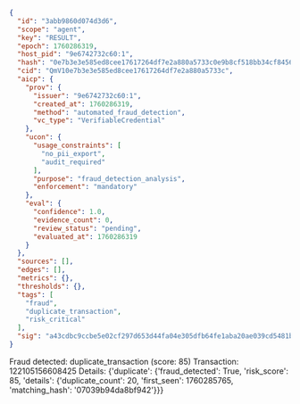 ```json
{
  "id": "3abb9860d074d3d6",
  "scope": "agent",
  "key": "RESULT",
  "epoch": 1760286319,
  "host_pid": "9e6742732c60:1",
  "hash": "0e7b3e3e585ed8cee17617264df7e2a880a5733c0e9b8cf518bb34cf8456165c",
  "cid": "QmV10e7b3e3e585ed8cee17617264df7e2a880a5733c",
  "aicp": {
    "prov": {
      "issuer": "9e6742732c60:1",
      "created_at": 1760286319,
      "method": "automated_fraud_detection",
      "vc_type": "VerifiableCredential"
    },
    "ucon": {
      "usage_constraints": [
        "no_pii_export",
        "audit_required"
      ],
      "purpose": "fraud_detection_analysis",
      "enforcement": "mandatory"
    },
    "eval": {
      "confidence": 1.0,
      "evidence_count": 0,
      "review_status": "pending",
      "evaluated_at": 1760286319
    }
  },
  "sources": [],
  "edges": [],
  "metrics": {},
  "thresholds": {},
  "tags": [
    "fraud",
    "duplicate_transaction",
    "risk_critical"
  ],
  "sig": "a43cdbc9ccbe5e02cf297d653d44fa04e305dfb64fe1aba20ae039cd5481b7c7"
}
```

Fraud detected: duplicate_transaction (score: 85)
Transaction: 122105156608425
Details: {'duplicate': {'fraud_detected': True, 'risk_score': 85, 'details': {'duplicate_count': 20, 'first_seen': 1760285765, 'matching_hash': '07039b94da8bf942'}}}